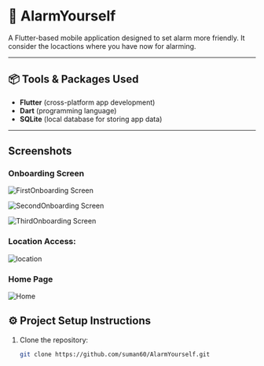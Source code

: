 # 🌿 AlarmYourself 

A Flutter-based mobile application designed to set alarm more friendly. It consider the locactions where you have now for alarming.   

---

## 📦 Tools & Packages Used
- **Flutter** (cross-platform app development)
- **Dart** (programming language)
- **SQLite** (local database for storing app data)

---
## Screenshots

### Onboarding Screen 
![FirstOnboarding Screen](assets/screenshots/Screenshot1.png)

![SecondOnboarding Screen](assets/screenshots/Screenshot2.png)

![ThirdOnboarding Screen](assets/screenshots/Screenshot3.png)

### Location Access:
![location](assets/screenshots/Screenshot4.png)

### Home Page
![Home](assets/screenshots/Screenshot5.png)
## ⚙️ Project Setup Instructions


1. Clone the repository:
   ```bash
   git clone https://github.com/suman60/AlarmYourself.git
